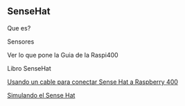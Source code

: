 ## SenseHat

Que es?

Sensores

Ver lo que pone la Guia de la Raspi400

Libro SenseHat

[Usando un cable para conectar Sense Hat a Raspberry 400](https://www.dominicsayers.com/sense-hat/)


[Simulando el Sense Hat](https://www.raspberrypi.org/blog/sense-hat-emulator/)